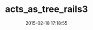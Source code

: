 ---
layout: post
title:  "acts_as_tree_rails3"
repo:   "saturnflyer/acts_as_tree"
date:   2015-02-18 17:18:55
gemurl: http://github.com/saturnflyer/acts_as_tree
---